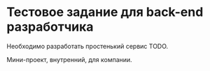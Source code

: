 # Тестовое задание для back-end разработчика

Необходимо разработать простенький сервис TODO.

Мини-проект, внутренний, для компании.
